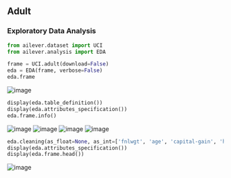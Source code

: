 ## Adult

### Exploratory Data Analysis

```python
from ailever.dataset import UCI
from ailever.analysis import EDA

frame = UCI.adult(download=False)
eda = EDA(frame, verbose=False)
eda.frame
```
![image](https://user-images.githubusercontent.com/56889151/152403742-9ab7cd0b-f271-48fd-9fc4-779ba0cfbc1c.png)

```python
display(eda.table_definition())
display(eda.attributes_specification())
eda.frame.info()
```
![image](https://user-images.githubusercontent.com/56889151/152403838-8b4ba316-c731-46cc-8144-08883687b2bd.png)
![image](https://user-images.githubusercontent.com/56889151/152404253-fb41f0da-1d52-4f14-be3c-1446eca893af.png)
![image](https://user-images.githubusercontent.com/56889151/152404343-c35a844d-e391-4e5f-b9ec-be0eeb4c741d.png)
![image](https://user-images.githubusercontent.com/56889151/152404380-9a9cb3e8-2223-410b-a4a0-bd841c778b45.png)


```python
eda.cleaning(as_float=None, as_int=['fnlwgt', 'age', 'capital-gain', 'hours-per-week', 'capital-loss', 'education-num'], as_date=None, as_str=['education', 'native-country', 'workclass', 'occupation', 'race', 'relationship', '50K', 'marital-status', 'sex'], as_category=None, verbose=False)
display(eda.attributes_specification())
display(eda.frame.head())
```
![image](https://user-images.githubusercontent.com/56889151/152405651-0b3d52ee-3ad9-487f-ad63-786cf46eb228.png)


